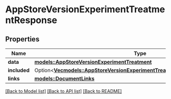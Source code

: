 # AppStoreVersionExperimentTreatmentResponse

## Properties

Name | Type | Description | Notes
------------ | ------------- | ------------- | -------------
**data** | [**models::AppStoreVersionExperimentTreatment**](AppStoreVersionExperimentTreatment.md) |  | 
**included** | Option<[**Vec<models::AppStoreVersionExperimentTreatmentsResponseIncludedInner>**](AppStoreVersionExperimentTreatmentsResponse_included_inner.md)> |  | [optional]
**links** | [**models::DocumentLinks**](DocumentLinks.md) |  | 

[[Back to Model list]](../README.md#documentation-for-models) [[Back to API list]](../README.md#documentation-for-api-endpoints) [[Back to README]](../README.md)


